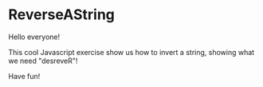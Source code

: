 # ReverseAString

Hello everyone!

This cool Javascript exercise show us how to invert a string, showing what we need "desreveR"!

Have fun!
